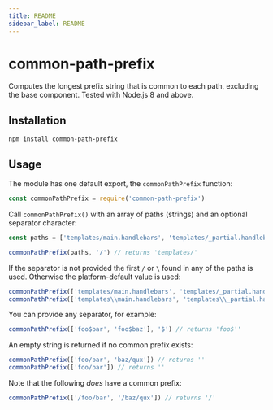 ```yaml
---
title: README
sidebar_label: README
---
```

# common-path-prefix

Computes the longest prefix string that is common to each path, excluding the base component. Tested with Node.js 8 and above.

## Installation

```console
npm install common-path-prefix
```

## Usage

The module has one default export, the `commonPathPrefix` function:

```js
const commonPathPrefix = require('common-path-prefix')
```

Call `commonPathPrefix()` with an array of paths (strings) and an optional separator character:

```js
const paths = ['templates/main.handlebars', 'templates/_partial.handlebars']

commonPathPrefix(paths, '/') // returns 'templates/'
```

If the separator is not provided the first `/` or `\` found in any of the paths is used. Otherwise the platform-default value is used:

```js
commonPathPrefix(['templates/main.handlebars', 'templates/_partial.handlebars']) // returns 'templates/'
commonPathPrefix(['templates\\main.handlebars', 'templates\\_partial.handlebars']) // returns 'templates\\'
```

You can provide any separator, for example:

```js
commonPathPrefix(['foo$bar', 'foo$baz'], '$') // returns 'foo$''
```

An empty string is returned if no common prefix exists:

```js
commonPathPrefix(['foo/bar', 'baz/qux']) // returns ''
commonPathPrefix(['foo/bar']) // returns ''
```

Note that the following *does* have a common prefix:

```js
commonPathPrefix(['/foo/bar', '/baz/qux']) // returns '/'
```


